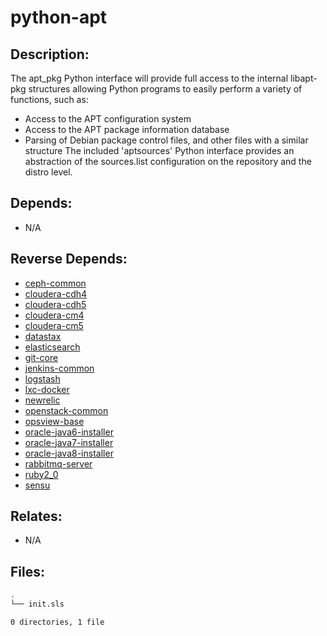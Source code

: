 # python-apt

## Description:

The apt_pkg Python interface will provide full access to the internal libapt-pkg structures allowing Python programs to easily perform a variety of functions, such as:

- Access to the APT configuration system
- Access to the APT package information database
- Parsing of Debian package control files, and other files with a
  similar structure
The included 'aptsources' Python interface provides an abstraction of the sources.list configuration on the repository and the distro level.

## Depends:

  -  N/A

## Reverse Depends:

  -  [ceph-common](/salt/ceph-common)
  -  [cloudera-cdh4](/salt/cloudera-cdh4)
  -  [cloudera-cdh5](/salt/cloudera-cdh5)
  -  [cloudera-cm4](/salt/cloudera-cm4)
  -  [cloudera-cm5](/salt/cloudera-cm5)
  -  [datastax](/salt/datastax)
  -  [elasticsearch](/salt/elasticsearch)
  -  [git-core](/salt/git-core)
  -  [jenkins-common](/salt/jenkins-common)
  -  [logstash](/salt/logstash)
  -  [lxc-docker](/salt/lxc-docker)
  -  [newrelic](/salt/newrelic)
  -  [openstack-common](/salt/openstack-common)
  -  [opsview-base](/salt/opsview-base)
  -  [oracle-java6-installer](/salt/oracle-java6-installer)
  -  [oracle-java7-installer](/salt/oracle-java7-installer)
  -  [oracle-java8-installer](/salt/oracle-java8-installer)
  -  [rabbitmq-server](/salt/rabbitmq-server)
  -  [ruby2_0](/salt/ruby2_0)
  -  [sensu](/salt/sensu)

## Relates:

  -  N/A

## Files:

```bash
.
└── init.sls

0 directories, 1 file
```
